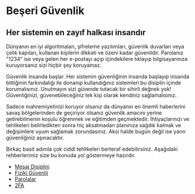 # Beşeri Güvenlik


## Her sistemin en zayıf halkası insandır

Dünyanın en iyi algoritmaları, şifreleme yazılımları, güvenlik duvarları veya çelik kapıları, kullanan kişilerin dikkati ve özeni kadar güvenlidir. Parolanız "1234" ise veya gelen her e-postayı açıp içindekilere tıklayıp bilgisayarınıza kuruyorsanız sizi hiçbir şey koruyamaz. 

Güvenlik insanda başlar. Her sistemin güvenliğinin insanda başlayıp insanda bittiğinin farkındalığı ile donanıp kullandığınız sistemleri bu disiplin içinde korumalısınız. Unutmayın sizi güvende tutacak bir sihirli değnek yok! Güvenliğinizi, güvenebileceğiniz tek kişi olarak kendiniz sağlamalısınız.

Sadece mahremiyetinizi koruyor olsanız da dünyanın en önemli haberlerini savaş bölgelerinden de geçiriyor olsanız güvenlik amacını yerine getirebilmenin koşulu öğrenmek ve eğitimden geçmektedir. İhtiyaçlarınızı ve tehlikeleri belirledikten sonra hiç aksatmadan planınıza sağdık kalmak ve değişimlere uyum sağlamak zorundasınız. Aksi halde bugün değil ise yarın güvenliğiniz aşınacaktır.

Birkaç basit adımla çok ciddi tehlikeleri berteraf edebilirsiniz. Aşağıdaki rehberlerimiz size bu konuda yol göstermeye hazırdır.

* [Mesaj Disiplini](mesaj_disiplini.md)
* [Fiziki Güvenlij](fiziki_guvenlik.md)
* [Parolalar](parolalar.md)
* [2FA](2fa.md)
